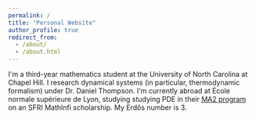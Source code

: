 ```yaml
---
permalink: /
title: "Personal Website"
author_profile: true
redirect_from: 
  - /about/
  - /about.html
---
```


I'm a third-year mathematics student at the University of North Carolina at Chapel Hill. I research dynamical systems (in particular, thermodynamic formalism) under Dr. Daniel Thompson. I'm currently abroad at École normale supérieure de Lyon, studying studying PDE in their [MA2 program](http://mathematiques.ens-lyon.fr/parcours-2025-2026-396607.kjsp?RH=1702642109901&RF=1733132107231) on an SFRI MathInfi scholarship. My Erdős number is 3.
